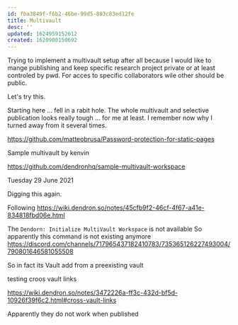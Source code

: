 ```yaml
---
id: fba3849f-f6b2-46be-99d5-803c83ed12fe
title: Multivault
desc: ''
updated: 1624959152612
created: 1620900150692
---
```


Trying to implement a multivault setup after all because I would like to mange publishing and keep specific research project private or at least controled by pwd. For acces to specific collaborators wile other should be public.

Let's try this.

Starting here ... fell in a rabit hole.
The whole multivault and selective publication looks really tough ... for me at least.
I remember now why I turned away from it several times.

https://github.com/matteobrusa/Password-protection-for-static-pages


Sample multivault by kenvin

https://github.com/dendronhq/sample-multivault-workspace



Tuesday 29 June 2021

Digging this again.

Following https://wiki.dendron.so/notes/45cfb9f2-46cf-4f67-a41e-834818fbd06e.html


The `Dendorn: Initialize MultiVault Workspace` is not available 
So apparently this command is not existing anymore https://discord.com/channels/717965437182410783/735365126227493004/790801646581055508

So in fact its Vault add  from a preexisting vault


testing croos vault links

https://wiki.dendron.so/notes/3472226a-ff3c-432d-bf5d-10926f39f6c2.html#cross-vault-links


Apparently they do not work when published




